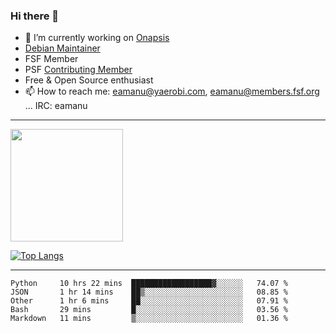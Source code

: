 ### Hi there 👋


- 🔭 I’m currently working on [Onapsis](http://onapsis.com)
- [Debian Maintainer](https://qa.debian.org/developer.php?login=eamanu%40yaerobi.com)
- FSF Member
- PSF [Contributing Member](https://www.python.org/psf/membership/#what-membership-classes-are-there)
- Free & Open Source enthusiast 
- 📫 How to reach me: eamanu@yaerobi.com, eamanu@members.fsf.org ... IRC: eamanu

---

<img height="180em" src="https://github-readme-stats.vercel.app/api?theme=dark&username=eamanu&show_icons=true&hide_border=true&&count_private=true&include_all_commits=true" />

[![Top Langs](https://github-readme-stats.vercel.app/api/top-langs/?theme=dark&username=eamanu&layout=compact)](https://github.com/anuraghazra/github-readme-stats)

---

<!--START_SECTION:waka-->
```text
Python     10 hrs 22 mins  ██████████████████▓░░░░░░   74.07 % 
JSON       1 hr 14 mins    ██▒░░░░░░░░░░░░░░░░░░░░░░   08.85 % 
Other      1 hr 6 mins     ██░░░░░░░░░░░░░░░░░░░░░░░   07.91 % 
Bash       29 mins         █░░░░░░░░░░░░░░░░░░░░░░░░   03.56 % 
Markdown   11 mins         ▒░░░░░░░░░░░░░░░░░░░░░░░░   01.36 % 
```
<!--END_SECTION:waka-->
